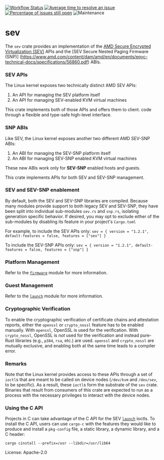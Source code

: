 [![Workflow Status](https://github.com/virtee/sev/workflows/test/badge.svg)](https://github.com/virtee/sev/actions?query=workflow%3A%22test%22)
[![Average time to resolve an issue](https://isitmaintained.com/badge/resolution/virtee/sev.svg)](https://isitmaintained.com/project/virtee/sev "Average time to resolve an issue")
[![Percentage of issues still open](https://isitmaintained.com/badge/open/virtee/sev.svg)](https://isitmaintained.com/project/virtee/sev "Percentage of issues still open")
![Maintenance](https://img.shields.io/badge/maintenance-activly--developed-brightgreen.svg)

# sev

The `sev` crate provides an implementation of the [AMD Secure Encrypted
Virtualization (SEV)](https://www.amd.com/content/dam/amd/en/documents/epyc-technical-docs/programmer-references/55766_SEV-KM_API_Specification.pdf) APIs and the [SEV Secure Nested Paging
Firmware (SNP)] (https://www.amd.com/content/dam/amd/en/documents/epyc-technical-docs/specifications/56860.pdf) ABIs.

### SEV APIs

The Linux kernel exposes two technically distinct AMD SEV APIs:

1. An API for managing the SEV platform itself
2. An API for managing SEV-enabled KVM virtual machines

This crate implements both of those APIs and offers them to client.
code through a flexible and type-safe high-level interface.

### SNP ABIs

Like SEV, the Linux kernel exposes another two different AMD SEV-SNP ABIs:

1. An ABI for managing the SEV-SNP platform itself
2. An ABI for managing SEV-SNP enabled KVM virtual machines

These new ABIs work only for **SEV-SNP** enabled hosts and guests.

This crate implements APIs for both SEV and SEV-SNP management.

### SEV and SEV-SNP enablement

By default, both the SEV and SEV-SNP libraries are compiled.
Because many modules provide support to both legacy SEV and SEV-SNP, they have been split into individual sub-modules `sev.rs` and `snp.rs`, isolating generation specific behavior.
If desired, you may opt to exclude either of the sub-modules by disabling its feature in your project's `Cargo.toml`

For example, to include the SEV APIs only:
`sev = { version = "1.2.1", default-features = false, features = ["sev"] }`

To include the SEV-SNP APIs only:
`sev = { version = "1.2.1", default-features = false, features = ["snp"] }`

### Platform Management

Refer to the [`firmware`] module for more information.

### Guest Management

Refer to the [`launch`] module for more information.

### Cryptographic Verification

To enable the cryptographic verification of certificate chains and
attestation reports, either the `openssl` or `crypto_nossl` feature
has to be enabled manually. With `openssl`, OpenSSL is used for the
verification. With `crypto_nossl`, OpenSSL is _not_ used for the
verification and instead pure-Rust libraries (e.g., `p384`, `rsa`,
etc.) are used. `openssl` and `crypto_nossl` are mutually exclusive,
and enabling both at the same time leads to a compiler error.

### Remarks

Note that the Linux kernel provides access to these APIs through a set
of `ioctl`s that are meant to be called on device nodes (`/dev/kvm` and
`/dev/sev`, to be specific). As a result, these `ioctl`s form the substrate
of the `sev` crate. Binaries that result from consumers of this crate are
expected to run as a process with the necessary privileges to interact
with the device nodes.

### Using the C API

Projects in C can take advantage of the C API for the SEV [`launch`] ioctls.
To install the C API, users can use `cargo-c` with the features they would
like to produce and install a `pkg-config` file, a static library, a dynamic
library, and a C header:

`cargo cinstall --prefix=/usr --libdir=/usr/lib64`

[`firmware`]: ./src/firmware/
[`launch`]: ./src/launch/

License: Apache-2.0
